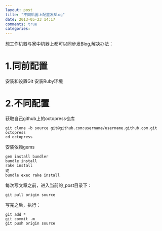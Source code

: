 ```yaml
---
layout: post
title: "不同机器上配置发Blog"
date: 2013-05-23 14:17
comments: true
categories: 
---
```

想工作机器与家中机器上都可以同步发Blog,解决办法：
# 1.同前配置 #
安装和设置Git
安装Ruby环境
# 2.不同配置 #
获取自己github上的octopress仓库

    git clone -b source git@github.com:username/username.github.com.git octopress
    cd octopress

安装依赖gems

    gem install bundler
    bundle install
    rake install
    或
    bundle exec rake install
每次写文章之前，进入当前的_post目录下：

    git pull origin source
写完之后，执行：

    git add *
    git commit -m
    git push origin source